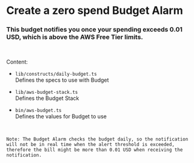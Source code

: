 # Create a zero spend Budget Alarm

### This budget notifies you once your spending exceeds 0.01 USD, which is above the AWS Free Tier limits.  

&nbsp;

Content:
* `lib/constructs/daily-budget.ts`   
Defines the specs to use with Budget  

* `lib/aws-budget-stack.ts`   
Defines the Budget Stack  

* `bin/aws-budget.ts`    
Defines the values for Budget to use  
 
&nbsp;

```
Note: The Budget Alarm checks the budget daily, so the notification will not be in real time when the alert threshold is exceeded, therefore the bill might be more than 0.01 USD when receiving the notification.